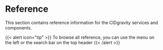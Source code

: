 # Reference

This section contains reference information for the CIDgravity services and components.

{{< alert icon="tip" >}}
To browse all reference, you can use the menu on the left or the search bar on the top header
{{< /alert >}}
